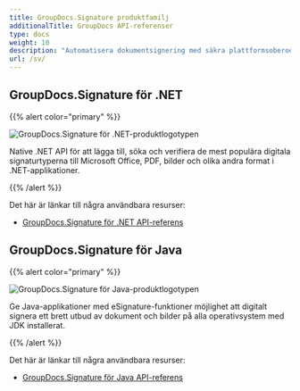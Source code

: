 ```yaml
---
title: GroupDocs.Signature produktfamilj
additionalTitle: GroupDocs API-referenser
type: docs
weight: 10
description: "Automatisera dokumentsignering med säkra plattformsoberoende eSignature API:er för dina personliga eller företagssignaturer"
url: /sv/
---
```


## GroupDocs.Signature för .NET

{{% alert color="primary" %}} 

![GroupDocs.Signature för .NET-produktlogotypen](../gdocs_net.png)

Native .NET API för att lägga till, söka och verifiera de mest populära digitala signaturtyperna till Microsoft Office, PDF, bilder och olika andra format i .NET-applikationer.

{{% /alert %}} 

Det här är länkar till några användbara resurser:

- [GroupDocs.Signature för .NET API-referens](/signature/sv/net/)


## GroupDocs.Signature för Java

{{% alert color="primary" %}}

![GroupDocs.Signature för Java-produktlogotypen](../gdocs_java.png)

Ge Java-applikationer med eSignature-funktioner möjlighet att digitalt signera ett brett utbud av dokument och bilder på alla operativsystem med JDK installerat.

{{% /alert %}}

Det här är länkar till några användbara resurser:

- [GroupDocs.Signature för Java API-referens](/signature/java/)
